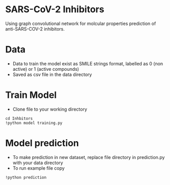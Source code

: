 # SARS-CoV-2 Inhibitors
Using graph convolutional network for molcular properties prediction of anti-SARS-COV-2 inhibitors.

# Data 
- Data to train the model exist as SMILE strings format, labelled as 0 (non active) or 1 (active compounds) 
- Saved as csv file in the data directory

# Train Model
- Clone file to your working directory
```
cd Inhbitors
!python model training.py
```

# Model prediction
- To make prediction in new dataset, replace file directory in prediction.py with your data directory 
- To run example file copy
``` 
!python prediction
```
